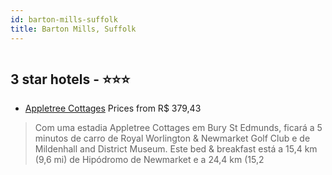 ```yaml
---
id: barton-mills-suffolk
title: Barton Mills, Suffolk
---
```


<center><img src="https://i.travelapi.com/hotels/12000000/11900000/11899900/11899887/ec867ab5_z.jpg" alt="" /></center>


##  3 star hotels - ⭐️⭐️⭐️

-    [Appletree Cottages](https://us.hurb.com/hotels/barton-mills/appletree-cottages-HT-FQ94?cmp=18055) Prices from R$ 379,43
   > Com uma estadia Appletree Cottages em Bury St Edmunds, ficará a 5 minutos de carro de Royal Worlington & Newmarket Golf Club e de Mildenhall and District Museum. Este bed & breakfast está a 15,4 km (9,6 mi) de Hipódromo de Newmarket e a 24,4 km (15,2
